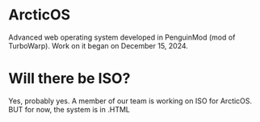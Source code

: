 # ArcticOS
Advanced web operating system developed in PenguinMod (mod of TurboWarp).
Work on it began on December 15, 2024.

# Will there be ISO?
Yes, probably yes. A member of our team is working on ISO for ArcticOS.
BUT for now, the system is in .HTML
